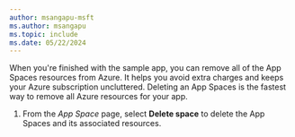 ```yaml
---
author: msangapu-msft
ms.author: msangapu
ms.topic: include
ms.date: 05/22/2024
---
```

When you're finished with the sample app, you can remove all of the App Spaces resources from Azure. It helps you avoid extra charges and keeps your Azure subscription uncluttered. Deleting an App Spaces is the fastest way to remove all Azure resources for your app.

1. From the *App Space* page, select **Delete space** to delete the App Spaces and its associated resources.